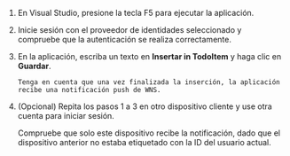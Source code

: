 
1. En Visual Studio, presione la tecla F5 para ejecutar la aplicación.
2. Inicie sesión con el proveedor de identidades seleccionado y compruebe que la autenticación se realiza correctamente.
3. En la aplicación, escriba un texto en **Insertar in TodoItem** y haga clic en **Guardar**.
   
       Tenga en cuenta que una vez finalizada la inserción, la aplicación recibe una notificación push de WNS.
4. (Opcional) Repita los pasos 1 a 3 en otro dispositivo cliente y use otra cuenta para iniciar sesión.
   
    Compruebe que solo este dispositivo recibe la notificación, dado que el dispositivo anterior no estaba etiquetado con la ID del usuario actual.

<!---HONumber=Oct15_HO3-->